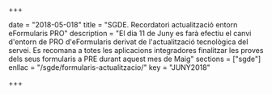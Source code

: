 +++

date = "2018-05-018"
title = "SGDE. Recordatori actualització entorn eFormularis PRO"
description = "El dia 11 de Juny es farà efectiu el canvi d'entorn de PRO d'eFormularis derivat de l'actualització tecnològica del servei. Es recomana a totes les aplicacions integradores finalitzar les proves dels seus formularis a PRE durant aquest mes de Maig"
sections    = ["sgde"]
enllac = "/sgde/formularis-actualitzacio/"
key = "JUNY2018"

+++
